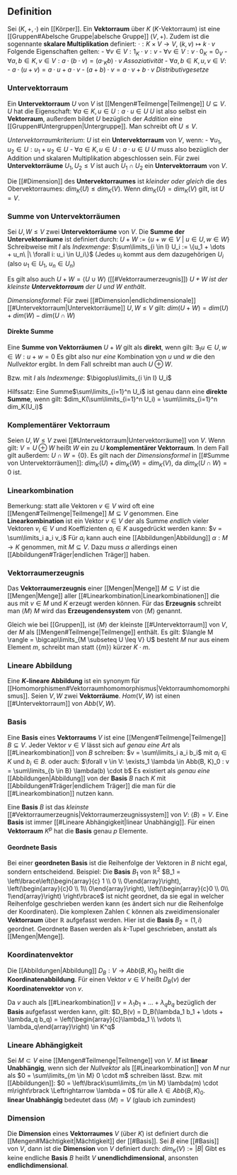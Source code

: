 
## Definition
Sei $(K, +, \cdot)$ ein [[Körper]]. Ein __Vektorraum__ über $K$ ($K$-Vektorraum) ist eine [[Gruppen#Abelsche Gruppe|abelsche Gruppe]] $(V, +)$.
Zudem ist die sogennante __skalare Multiplikation__ definiert:
	$\cdot: K \times V \rightarrow V$, $(k, v) \mapsto k \cdot v$
	Folgende Eigenschaften gelten:
		- $\forall v \in V: 1_K \cdot v: v$
		- $\forall v \in V: v \cdot 0_K = 0_V$
		- $\forall a, b \in K, v \in V: a \cdot (b \cdot v) = (a \cdot_K b) \cdot v$
		   _Assoziativität_
		- $\forall a, b \in K, u, v \in V:$
			- $a \cdot (u + v) = a \cdot u + a \cdot v$
			- $(a + b) \cdot v = a \cdot v + b \cdot v$
		  _Distributivgesetze_

### Untervektorraum
Ein __Untervektorraum__ $U$ von $V$ ist [[Mengen#Teilmenge|Teilmenge]] $U \subseteq V$.
$U$ hat die Eigenschaft:
	$\forall a \in K, u \in U: a \cdot u \in U$
$U$ ist also selbst ein __Vektorraum__, außerdem bildet $U$ bezüglich der _Addition_ eine [[Gruppen#Untergruppen|Untergruppe]].
Man schreibt oft $U \leq V$.

 _Untervektorraumkriterium_:
	 $U$ ist ein __Untervektorraum__ von $V$, wenn:
		- $\forall u_1, u_2 \in U: u_1 + u_2 \in U$
		- $\forall a \in K, u \in U: a \cdot u \in U$
	$U$ muss also bezüglich der Addition und skalaren Multiplikation abgeschlossen sein.
	Für zwei __Untervektorräume__ $U_1, U_2 \leq V$ ist auch $U_1 \cap U_2$ ein __Untervektorraum__ von $V$.

Die [[#Dimension]] des __Untervektorraumes__ ist _kleinder oder gleich_ die des Obervektorraumes: 
	$dim_K(U) \leq dim_K(V)$.
	Wenn $dim_K(U) = dim_K(V)$ gilt, ist $U = V$.

### Summe von Untervektorräumen
Sei $U, W \leq V$ zwei __Untervektorräume__ von $V$.
Die __Summe der Untervektorräume__ ist definiert durch:
	$U + W := \{u + w \in V\ |\ u \in U, w \in W\}$
	Schreibweise mit $I$ als _Indexmenge_:
		$\sum\limits_{i \in I} U_i := \{u_1 + \dots + u_n\ |\ \forall i: u_i \in U_i\}$
		(Jedes $u_i$ kommt aus dem dazugehörigen $U_i$ (also $u_1\in U_1$, $u_n \in U_n$)

Es gilt also auch $U + W = \langle U \cup W \rangle$ ([[#Vektorraumerzeugnis]])
_$U + W$ ist der kleinste __Untervektorraum__ der $U$ und $W$ enthält_.

_Dimensionsformel_:
	Für zwei [[#Dimension|endlichdimensionale]] [[#Untervektorraum|Untervektorräume]] $U, W \leq V$ gilt:
	$dim(U + W) = dim(U) + dim(W) - dim(U \cap W)$

#### Direkte Summe
Eine __Summe von Vektorräumen__ $U + W$ gilt als __direkt__, wenn gilt:
	$\exists_1 u \in U, w \in W: u + w = 0$
	Es gibt also nur _eine_ Kombination von $u$ und $w$ die den _Nullvektor_ ergibt.
In dem Fall schreibt man auch $U \oplus W$.

Bzw. mit $I$ als _Indexmenge_:
	$\bigoplus\limits_{i \in I} U_i$

Hilfssatz:
	Eine Summe$\sum\limits_{i=1}^n U_i$ ist genau dann eine __direkte Summe__, wenn gilt:
	$dim_K(\sum\limits_{i=1}^n U_i) = \sum\limits_{i=1}^n dim_K(U_i)$

### Komplementärer Vektorraum
Seien $U, W \leq V$ zwei [[#Untervektorraum|Untervektorräume]] von $V$.
Wenn gilt:
	$V = U \oplus W$
heißt $W$ ein zu $U$ __komplementärer Vektorraum__.
In dem Fall gilt außerdem:
	$U \cap W = \{0\}$.
Es gilt nach der _Dimensionsformel_ in [[#Summe von Untervektorräumen]]:
	$dim_K(U) + dim_K(W) = dim_K(V)$, da $dim_K(U \cap W) = 0$ ist.

### Linearkombination
Bemerkung: statt alle Vektoren $v \in V$ wird oft eine [[Mengen#Teilmenge|Teilmenge]] $M \subseteq V$ genommen.
Eine __Linearkombination__ ist ein Vektor $v \in V$ der als Summe _endlich_ vieler Vektoren $v_i \in V$ und Koeffizienten $a_i \in K$ ausgedrückt werden kann:
	$v = \sum\limits_i a_i v_i$
Für $a_i$ kann auch eine [[Abbildungen|Abbildung]] $\alpha: M \rightarrow K$ genommen, mit $M \subseteq V$. 
Dazu muss $\alpha$ allerdings einen [[Abbildungen#Träger|endlichen Träger]] haben. 

### Vektorraumerzeugnis
Das __Vektorraumerzeugnis__ einer [[Mengen|Menge]] $M \subseteq V$ ist die [[Mengen|Menge]] aller [[#Linearkombination|Linearkombinationen]] die aus mit $v \in M$ und $K$ erzeugt werden können.
Für das __Erzeugnis__ schreibt man $\langle M \rangle$
$M$ wird das __Erzeugendensystem__ von $\langle M \rangle$ genannt.

Gleich wie bei [[Gruppen]], ist $\langle M \rangle$ der kleinste [[#Untervektorraum]] von $V$, der $M$ als [[Mengen#Teilmenge|Teilmenge]] enthält.
Es gilt:
	$\langle M \rangle = \bigcap\limits_{M \subseteq U \leq V} U$
besteht $M$ nur aus einem Element $m$, schreibt man statt $\langle \{ m\} \rangle$ kürzer $K \cdot m$.

### Lineare Abbildung
Eine __$K$-lineare Abbildung__ ist ein synonym für [[Homomorphismen#Vektorraumhomomorphismus|Vektorraumhomomorphismus]].
Seien $V, W$ zwei __Vektorräume__.
$Hom(V, W)$ ist einen [[#Untervektorraum]] von $Abb(V, W)$.

### Basis
Eine __Basis__ eines __Vektorraums__ $V$ ist eine [[Mengen#Teilmenge|Teilmenge]] $B \subseteq V$.
Jeder Vektor $v \in V$ lässt sich auf _genau eine Art_ als [[#Linearkombination]] von $B$ schreiben:
	$v = \sum\limits_i a_i b_i$      mit $a_i \in K$ und $b_i \in B$.
oder auch:
	$\forall v \in V: \exists_1 \lambda \in Abb(B, K)_0 : v = \sum\limits_{b \in B} \lambda(b) \cdot b$
	Es existiert als _genau eine_ [[Abbildungen|Abbildung]] von der __Basis__ $B$ nach $K$ mit [[Abbildungen#Träger|endlichem Träger]] die man für die [[#Linearkombination]] nutzen kann.

Eine __Basis__ $B$ ist das _kleinste_ [[#Vektorraumerzeugnis|Vektorraumerzeugnissystem]] von $V$: $\langle B \rangle = V$.
Eine __Basis__ ist immer [[#Lineare Abhängigkeit|linear Unabhängig]].
Für einen __Vektorraum__ $K^p$ hat die __Basis__ genau $p$ Elemente.

#### Geordnete Basis
Bei einer __geordneten Basis__ ist die Reihenfolge der Vektoren in $B$ nicht egal, sondern entscheidend.
Beispiel:
	Die __Basis__ $B_1$ von $\mathbb{R}^2$  $B_1 = \left\lbrace\left(\begin{array}{c} 1 \\ 0 \\ 0\end{array}\right), \left(\begin{array}{c}0 \\ 1\\ 0\end{array}\right), \left(\begin{array}{c}0 \\ 0\\ 1\end{array}\right) \right\rbrace$ ist nicht geordnet, da sie egal in welcher Reihenfolge geschrieben werden kann (es ändert sich nur die Reihenfolge der Koordinaten).
	Die komplexen Zahlen $\mathbb{C}$ können als zweidimensionaler __Vektorraum__ über $\mathbb{R}$ aufgefasst werden.
	Hier ist die __Basis__ $B_2 = \left(1, i\right)$ geordnet.
Geordnete Basen werden als $k$-Tupel geschrieben, anstatt als [[Mengen|Menge]].

### Koordinatenvektor
Die [[Abbildungen|Abbildung]] $D_B: V \rightarrow Abb(B, K)_0$ heißt die __Koordinatenabbildung__.
Für einen Vektor $v \in V$ heißt $D_B(v)$ der __Koordinatenvektor__ von $v$.

Da $v$ auch als [[#Linearkombination]] $v = \lambda_1 b_1 + \dots + \lambda_q b_q$ bezüglich der __Basis__ aufgefasst werden kann, gilt: $D_B(v) = D_B(\lambda_1 b_1 + \dots + \lambda_q b_q) = \left(\begin{array}{c}\lambda_1 \\ \vdots \\ \lambda_q\end{array}\right) \in K^q$

### Lineare Abhängigkeit
Sei $M \subset V$ eine [[Mengen#Teilmenge|Teilmenge]] von $V$.
$M$ ist __linear Unabhängig__, wenn sich der _Nullvektor_ als [[#Linearkombination]] von $M$ nur als
	$0 = \sum\limits_{m \in M} 0 \cdot m$  schreiben lässt. Bzw. mit [[Abbildungen]]:
	$0 = \left\lbrack\sum\limits_{m \in M} \lambda(m) \cdot m\right\rbrack \Leftrightarrow \lambda = 0$ für alle $\lambda \in Abb(B, K)_0$.  
__linear Unabhängig__ bedeutet dass $\langle M \rangle = V$ (glaub ich zumindest)

### Dimension
Die __Dimension__ eines __Vektorraumes__ $V$ (über $K$) ist definiert durch die [[Mengen#Mächtigkeit|Mächtigkeit]] der [[#Basis]].
Sei $B$ eine [[#Basis]] von $V$, dann ist die __Dimension__ von $V$ definiert durch:
	$dim_K(V) := |B|$
Gibt es keine endliche __Basis__ $B$ heißt $V$ __unendlichdimensional__, ansonsten __endlichdimensional__.
